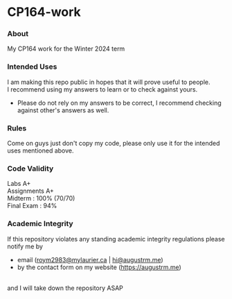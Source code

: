 # CP164-work
### About
My CP164 work for the Winter 2024 term

### Intended Uses
I am making this repo public in hopes that it will prove useful to people.
<br/> I recommend using my answers to learn or to check against yours.
- Please do not rely on my answers to be correct, I recommend checking against other's answers as well.

### Rules
Come on guys just don't copy my code, please only use it for the intended uses mentioned above.

### Code Validity
Labs A+
<br/>Assignments A+
<br/>Midterm : 100% (70/70)
<br/>Final Exam : 94%

### Academic Integrity
If this repository violates any standing academic integrity regulations please notify me by 
- email (roym2983@mylaurier.ca | hi@augustrm.me)
- by the contact form on my website (https://augustrm.me)

<br/>and I will take down the repository ASAP
